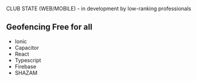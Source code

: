 CLUB STATE (WEB/MOBILE) - in development by low-ranking professionals

<h2>Geofencing Free for all</h2>

* Ionic
* Capacitor
* React
* Typescript
* Firebase
* SHAZAM










